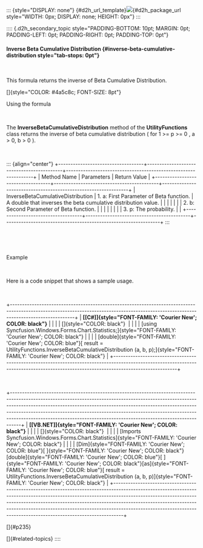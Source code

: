 ::: {style="DISPLAY: none"}
[](ms-xhelp:///?Id=d2h_url_template){#d2h_url_template}![](!package_url!){#d2h_package_url style="WIDTH: 0px; DISPLAY: none; HEIGHT: 0px"}
:::

:::: {.d2h_secondary_topic style="PADDING-BOTTOM: 10pt; MARGIN: 0pt; PADDING-LEFT: 0pt; PADDING-RIGHT: 0pt; PADDING-TOP: 0pt"}
#### Inverse Beta Cumulative Distribution {#inverse-beta-cumulative-distribution style="tab-stops: 0pt"}

 

This formula returns the inverse of Beta Cumulative Distribution.

[]{style="COLOR: #4a5c8c; FONT-SIZE: 8pt"} 

Using the formula

 

The **InverseBetaCumulativeDistribution** method of the **UtilityFunctions** class returns the inverse of beta cumulative distribution ( for 1 \>= p \>= 0 , a \> 0, b \> 0 ).

 

::: {align="center"}
+-----------------------------------+-------------------------------------------+----------------------------------------------------------------+
| Method Name                       | Parameters                                | Return Value                                                   |
+-----------------------------------+-------------------------------------------+----------------------------------------------------------------+
| InverseBetaCumulativeDistribution | 1\. a: First Parameter of Beta function.  | A double that inverses the beta cumulative distribution value. |
|                                   |                                           |                                                                |
|                                   | 2\. b: Second Parameter of Beta function. |                                                                |
|                                   |                                           |                                                                |
|                                   | 3\. p: The probability.                   |                                                                |
+-----------------------------------+-------------------------------------------+----------------------------------------------------------------+
:::

 

 

Example

 

Here is a code snippet that shows a sample usage.

 

+--------------------------------------------------------------------------------------------------------------------------------------------------------------------------------------+
| **[\[C#\]]{style="FONT-FAMILY: 'Courier New'; COLOR: black"}**                                                                                                                       |
|                                                                                                                                                                                      |
| []{style="COLOR: black"}                                                                                                                                                             |
|                                                                                                                                                                                      |
| [using Syncfusion.Windows.Forms.Chart.Statistics;]{style="FONT-FAMILY: 'Courier New'; COLOR: black"}                                                                                 |
|                                                                                                                                                                                      |
| [double]{style="FONT-FAMILY: 'Courier New'; COLOR: blue"}[ result = UtilityFunctions.InverseBetaCumulativeDistribution (a, b, p);]{style="FONT-FAMILY: 'Courier New'; COLOR: black"} |
+--------------------------------------------------------------------------------------------------------------------------------------------------------------------------------------+

 

+----------------------------------------------------------------------------------------------------------------------------------------------------------------------------------------------------------------------------------------------------------------------------------------------------------------------------------------------------------------------------------------------------------+
| **[\[VB.NET\]]{style="FONT-FAMILY: 'Courier New'; COLOR: black"}**                                                                                                                                                                                                                                                                                                                                       |
|                                                                                                                                                                                                                                                                                                                                                                                                          |
| []{style="COLOR: black"}                                                                                                                                                                                                                                                                                                                                                                                 |
|                                                                                                                                                                                                                                                                                                                                                                                                          |
| [Imports Syncfusion.Windows.Forms.Chart.Statistics]{style="FONT-FAMILY: 'Courier New'; COLOR: black"}                                                                                                                                                                                                                                                                                                    |
|                                                                                                                                                                                                                                                                                                                                                                                                          |
| [Dim]{style="FONT-FAMILY: 'Courier New'; COLOR: blue"}[ ]{style="FONT-FAMILY: 'Courier New'; COLOR: black"}[double]{style="FONT-FAMILY: 'Courier New'; COLOR: blue"}[ ]{style="FONT-FAMILY: 'Courier New'; COLOR: black"}[as]{style="FONT-FAMILY: 'Courier New'; COLOR: blue"}[ result = UtilityFunctions.InverseBetaCumulativeDistribution (a, b, p)]{style="FONT-FAMILY: 'Courier New'; COLOR: black"} |
+----------------------------------------------------------------------------------------------------------------------------------------------------------------------------------------------------------------------------------------------------------------------------------------------------------------------------------------------------------------------------------------------------------+

[]{#p235} 

[]{#related-topics}
::::
